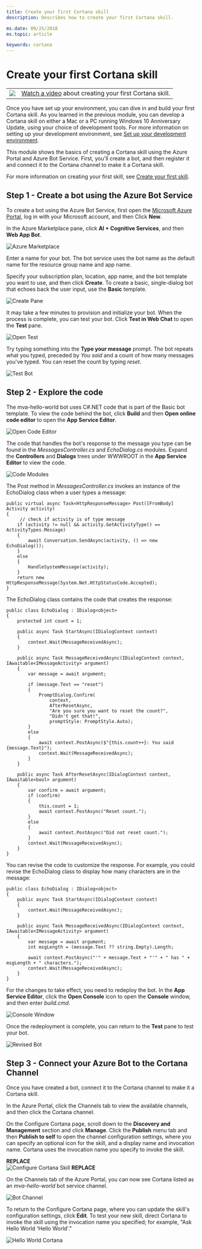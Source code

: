 ```yaml
---
title: Create your first Cortana skill
description: Describes how to create your first Cortana skill.

ms.date: 09/25/2018
ms.topic: article

keywords: cortana
--- 
```


# Create your first Cortana skill

|   |   |
| - | - |
| ![](../images/video-icon.png) | [Watch a video](https://mva.microsoft.com/en-US/training-courses/getting-started-with-cortana-skills-18241?l=3AxP2NfnE_8211787171) about creating your first Cortana skill. |


Once you have set up your environment, you can dive in and build your first Cortana skill. As you learned in the previous module, you can develop a Cortana skill on either a Mac or a PC running Windows 10 Anniversary Update, using your choice of development tools. For more information on setting up your development environment, see [Set up your development environment](./mva21-setup.md).

This module shows the basics of creating a Cortana skill using the Azure Portal and Azure Bot Service. First, you'll create a bot, and then register it and connect it to the Cortana channel to make it a Cortana skill.

For more information on creating your first skill, see [Create your first skill](./get-started.md).

## Step 1 - Create a bot using the Azure Bot Service

To create a bot using the Azure Bot Service, first open the [Microsoft Azure Portal](https://ms.portal.azure.com), log in with your Microsoft account, and then Click **New**.

In the Azure Marketplace pane, click **AI + Cognitive Services**, and then **Web App Bot**.

![Azure Marketplace](../images/mva22-azure-marketplace.png)

Enter a name for your bot. The bot service uses the bot name as the default name for the resource group name and app name. 

Specify your subscription plan, location, app name, and the bot template you want to use, and then click **Create**. To create a basic, single-dialog bot that echoes back the user input, use the **Basic** template. 

![Create Pane](../images/mva22-create.png)

It may take a few minutes to provision and initialize your bot. When the process is complete, you can test your bot. Click **Test in Web Chat** to open the **Test** pane.

![Open Test](../images/mva22-open-test.png)

Try typing something into the **Type your message** prompt. The bot repeats what you typed, preceded by *You said* and a count of how many messages you've typed. You can reset the count by typing *reset*.

![Test Bot](../images/mva22-test.png)

## Step 2 - Explore the code

The mva-hello-world bot uses C#.NET code that is part of the Basic bot template. To view the code behind the bot, click **Build** and then **Open online code editor** to open the **App Service Editor**.

![Open Code Editor](../images/mva22-open-code-editor.png)

The code that handles the bot's response to the message you type can be found in the *MessagesController.cs* and *EchoDialog.cs* modules. Expand the **Controllers** and **Dialogs** trees under WWWROOT in the **App Service Editor** to view the code.

![Code Modules](../images/mva22-modules.png)

The Post method in *MessagesController.cs* invokes an instance of the EchoDialog class when a user types a message:

    public virtual async Task<HttpResponseMessage> Post([FromBody] Activity activity)
    {
         // check if activity is of type message
        if (activity != null && activity.GetActivityType() == ActivityTypes.Message)
        {
            await Conversation.SendAsync(activity, () => new EchoDialog());
        }
        else
        {
            HandleSystemMessage(activity);
        }
        return new HttpResponseMessage(System.Net.HttpStatusCode.Accepted);
    }   

The EchoDialog class contains the code that creates the response:

    public class EchoDialog : IDialog<object>
    {
        protected int count = 1;

        public async Task StartAsync(IDialogContext context)
        {
            context.Wait(MessageReceivedAsync);
        }

        public async Task MessageReceivedAsync(IDialogContext context, IAwaitable<IMessageActivity> argument)
        {
            var message = await argument;

            if (message.Text == "reset")
            {
                PromptDialog.Confirm(
                    context,
                    AfterResetAsync,
                    "Are you sure you want to reset the count?",
                    "Didn't get that!",
                    promptStyle: PromptStyle.Auto);
            }
            else
            {
                await context.PostAsync($"{this.count++}: You said {message.Text}");
                context.Wait(MessageReceivedAsync);
            }
        }

        public async Task AfterResetAsync(IDialogContext context, IAwaitable<bool> argument)
        {
            var confirm = await argument;
            if (confirm)
            {
                this.count = 1;
                await context.PostAsync("Reset count.");
            }
            else
            {
                await context.PostAsync("Did not reset count.");
            }
            context.Wait(MessageReceivedAsync);
        }
    }

You can revise the code to customize the response. For example, you could revise the EchoDialog class to display how many characters are in the message:

    public class EchoDialog : IDialog<object>
    {
        public async Task StartAsync(IDialogContext context)
        {
            context.Wait(MessageReceivedAsync);
        }

        public async Task MessageReceivedAsync(IDialogContext context, IAwaitable<IMessageActivity> argument)
        {
            var message = await argument;
            int msgLength = (message.Text ?? string.Empty).Length;

            await context.PostAsync("'" + message.Text + "'" + " has " + msgLength + " characters.");
            context.Wait(MessageReceivedAsync);
        }
    }

For the changes to take effect, you need to redeploy the bot. In the **App Service Editor**, click the **Open Console** icon to open the **Console** window, and then enter *build.cmd*.

![Console Window](../images/mva22-console-window.png)

Once the redeployment is complete, you can return to the **Test** pane to test your bot.

![Revised Bot](../images/mva22-revised-bot.png)

## Step 3 - Connect your Azure Bot to the Cortana Channel

Once you have created a bot, connect it to the Cortana channel to make it a Cortana skill.

In the Azure Portal, click the Channels tab to view the available channels, and then click the Cortana channel.

On the Configure Cortana page, scroll down to the **Discovery and Management** section and click **Manage**. Click the **Publish** menu tab and then **Publish to self** to open the channel configuration settings, where you can specify an optional icon for the skill, and a display name and invocation name. Cortana uses the invocation name you specify to invoke the skill.

**REPLACE**  
![Configure Cortana Skill](../images/mva22-configure.png)
**REPLACE**  

On the Channels tab of the Azure Portal, you can now see Cortana listed as an *mva-hello-world* bot service channel. 

![Bot Channel](../images/mva22-helloworld-channel.png)

To return to the Configure Cortana page, where you can update the skill's configuration settings, click **Edit**. To test your new skill, direct Cortana to invoke the skill using the invocation name you specified; for example, "Ask Hello World 'Hello World'."

![Hello World Cortana](../images/mva22-helloworld-cortana.png)



